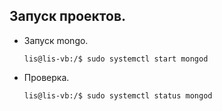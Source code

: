 ## Запуск проектов.

- Запуск mongo.
    ```
    lis@lis-vb:/$ sudo systemctl start mongod
    ```
- Проверка.
    ```
    lis@lis-vb:/$ sudo systemctl status mongod
    ```